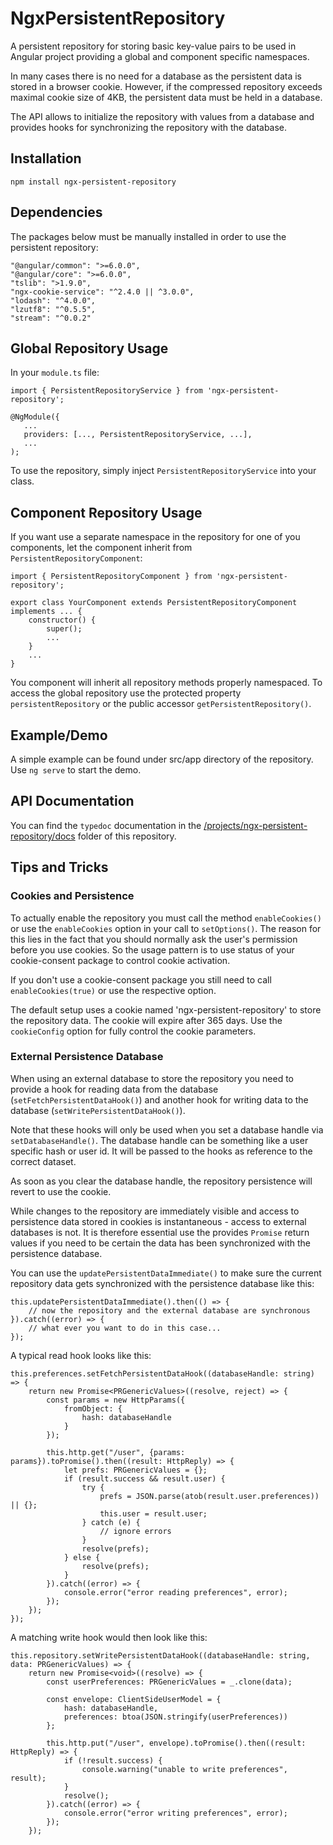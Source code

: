 # NgxPersistentRepository

A persistent repository for storing basic key-value pairs to be used in Angular project providing a global and component specific namespaces.

In many cases there is no need for a database as the persistent data is stored in a browser cookie. 
However, if the compressed repository exceeds maximal cookie size of 4KB, the persistent data must be held in a database. 

The API allows to initialize the repository with values from a database and provides hooks for synchronizing the repository with the database.

## Installation

`npm install ngx-persistent-repository`

## Dependencies

The packages below must be manually installed in order to use the persistent repository:

    "@angular/common": ">=6.0.0",
    "@angular/core": ">=6.0.0",
    "tslib": ">1.9.0",
    "ngx-cookie-service": "^2.4.0 || ^3.0.0",
    "lodash": "^4.0.0",
    "lzutf8": "^0.5.5",
    "stream": "^0.0.2"


## Global Repository Usage

In your `module.ts` file:
 ```
import { PersistentRepositoryService } from 'ngx-persistent-repository';

@NgModule({
    ...
    providers: [..., PersistentRepositoryService, ...],
    ...
);
```
To use the repository, simply inject `PersistentRepositoryService`  into your class.

## Component Repository Usage

If you want use a separate namespace in the repository for one of you components, let the component inherit from `PersistentRepositoryComponent`:
```
import { PersistentRepositoryComponent } from 'ngx-persistent-repository';

export class YourComponent extends PersistentRepositoryComponent implements ... {
    constructor() {
        super();
        ...
    }
    ...
}
``` 
You component will inherit all repository methods properly namespaced. To access the global repository use the protected
property `persistentRepository` or the public accessor `getPersistentRepository()`.  

## Example/Demo

A simple example can be found under src/app directory of the repository. Use `ng serve` to start the demo.

## API Documentation

You can find the `typedoc` documentation in the [/projects/ngx-persistent-repository/docs](/projects/ngx-persistent-repository/docs) folder of this repository.


## Tips and Tricks

### Cookies and Persistence

To actually enable the repository you must call the method `enableCookies()` or use the `enableCookies` option in your call to
`setOptions()`. The reason for this lies in the fact that you should normally ask the user's permission before you use cookies. So 
the usage pattern is to use status of your cookie-consent package to control cookie activation.

If you don't use a cookie-consent package you still need to call `enableCookies(true)` or use the respective option.

The default setup uses a cookie named 'ngx-persistent-repository' to store the repository data. The cookie will expire after 365 days.
Use the `cookieConfig` option for fully control the cookie parameters.   

### External Persistence Database

When using an external database to store the repository you need to provide a hook for reading data from the database (`setFetchPersistentDataHook()`)
and another hook for writing data to the database (`setWritePersistentDataHook()`).

Note that these hooks will only be used when you set a database handle via `setDatabaseHandle()`. The database handle can be something
like a user specific hash or user id. It will be passed to the hooks as reference to the correct dataset.

As soon as you clear the database handle, the repository persistence will revert to use the cookie. 

While changes to the repository are immediately visible and access to persistence data stored in cookies is 
instantaneous - access to external databases is not. It is therefore essential use the provides `Promise` return values if 
you need to be certain the data has been synchronized with the persistence database.

You can use the `updatePersistentDataImmediate()` to make sure the current repository data gets synchronized with the persistence database
like this:

    this.updatePersistentDataImmediate().then(() => {
        // now the repository and the external database are synchronous
    }).catch((error) => {
        // what ever you want to do in this case...
    });

A typical read hook looks like this:

    this.preferences.setFetchPersistentDataHook((databaseHandle: string) => {
        return new Promise<PRGenericValues>((resolve, reject) => {
            const params = new HttpParams({
                fromObject: {
                    hash: databaseHandle
                }
            });

            this.http.get("/user", {params: params}).toPromise().then((result: HttpReply) => {
                let prefs: PRGenericValues = {};
                if (result.success && result.user) {
                    try {
                        prefs = JSON.parse(atob(result.user.preferences)) || {};
                        this.user = result.user;
                    } catch (e) {
                        // ignore errors
                    }
                    resolve(prefs);
                } else {
                    resolve(prefs);
                }
            }).catch((error) => {
                console.error("error reading preferences", error);
            });
        });
    });

A matching write hook would then look like this:

    this.repository.setWritePersistentDataHook((databaseHandle: string, data: PRGenericValues) => {
        return new Promise<void>((resolve) => {
            const userPreferences: PRGenericValues = _.clone(data);

            const envelope: ClientSideUserModel = {
                hash: databaseHandle,
                preferences: btoa(JSON.stringify(userPreferences))
            };

            this.http.put("/user", envelope).toPromise().then((result: HttpReply) => {
                if (!result.success) {
                    console.warning("unable to write preferences", result);
                }
                resolve();
            }).catch((error) => {
                console.error("error writing preferences", error);
            });
        });
